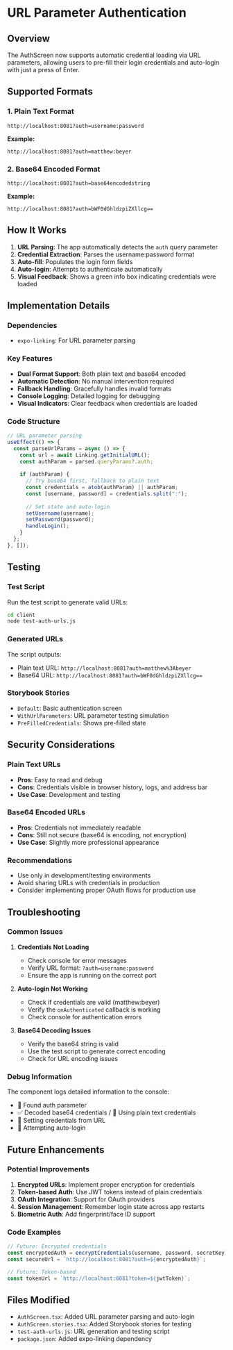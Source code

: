 # URL Parameter Authentication

## Overview
The AuthScreen now supports automatic credential loading via URL parameters, allowing users to pre-fill their login credentials and auto-login with just a press of Enter.

## Supported Formats

### 1. Plain Text Format
```
http://localhost:8081?auth=username:password
```

**Example:**
```
http://localhost:8081?auth=matthew:beyer
```

### 2. Base64 Encoded Format
```
http://localhost:8081?auth=base64encodedstring
```

**Example:**
```
http://localhost:8081?auth=bWF0dGhldzpiZXllcg==
```

## How It Works

1. **URL Parsing**: The app automatically detects the `auth` query parameter
2. **Credential Extraction**: Parses the username:password format
3. **Auto-fill**: Populates the login form fields
4. **Auto-login**: Attempts to authenticate automatically
5. **Visual Feedback**: Shows a green info box indicating credentials were loaded

## Implementation Details

### Dependencies
- `expo-linking`: For URL parameter parsing

### Key Features
- **Dual Format Support**: Both plain text and base64 encoded
- **Automatic Detection**: No manual intervention required
- **Fallback Handling**: Gracefully handles invalid formats
- **Console Logging**: Detailed logging for debugging
- **Visual Indicators**: Clear feedback when credentials are loaded

### Code Structure
```typescript
// URL parameter parsing
useEffect(() => {
  const parseUrlParams = async () => {
    const url = await Linking.getInitialURL();
    const authParam = parsed.queryParams?.auth;
    
    if (authParam) {
      // Try base64 first, fallback to plain text
      const credentials = atob(authParam) || authParam;
      const [username, password] = credentials.split(":");
      
      // Set state and auto-login
      setUsername(username);
      setPassword(password);
      handleLogin();
    }
  };
}, []);
```

## Testing

### Test Script
Run the test script to generate valid URLs:
```bash
cd client
node test-auth-urls.js
```

### Generated URLs
The script outputs:
- Plain text URL: `http://localhost:8081?auth=matthew%3Abeyer`
- Base64 URL: `http://localhost:8081?auth=bWF0dGhldzpiZXllcg==`

### Storybook Stories
- `Default`: Basic authentication screen
- `WithUrlParameters`: URL parameter testing simulation
- `PreFilledCredentials`: Shows pre-filled state

## Security Considerations

### Plain Text URLs
- **Pros**: Easy to read and debug
- **Cons**: Credentials visible in browser history, logs, and address bar
- **Use Case**: Development and testing

### Base64 Encoded URLs
- **Pros**: Credentials not immediately readable
- **Cons**: Still not secure (base64 is encoding, not encryption)
- **Use Case**: Slightly more professional appearance

### Recommendations
- Use only in development/testing environments
- Avoid sharing URLs with credentials in production
- Consider implementing proper OAuth flows for production use

## Troubleshooting

### Common Issues

1. **Credentials Not Loading**
   - Check console for error messages
   - Verify URL format: `?auth=username:password`
   - Ensure the app is running on the correct port

2. **Auto-login Not Working**
   - Check if credentials are valid (matthew:beyer)
   - Verify the `onAuthenticated` callback is working
   - Check console for authentication errors

3. **Base64 Decoding Issues**
   - Verify the base64 string is valid
   - Use the test script to generate correct encoding
   - Check for URL encoding issues

### Debug Information
The component logs detailed information to the console:
- 🔐 Found auth parameter
- ✅ Decoded base64 credentials / 📝 Using plain text credentials
- 👤 Setting credentials from URL
- 🚀 Attempting auto-login

## Future Enhancements

### Potential Improvements
1. **Encrypted URLs**: Implement proper encryption for credentials
2. **Token-based Auth**: Use JWT tokens instead of plain credentials
3. **OAuth Integration**: Support for OAuth providers
4. **Session Management**: Remember login state across app restarts
5. **Biometric Auth**: Add fingerprint/face ID support

### Code Examples
```typescript
// Future: Encrypted credentials
const encryptedAuth = encryptCredentials(username, password, secretKey);
const secureUrl = `http://localhost:8081?auth=${encryptedAuth}`;

// Future: Token-based
const tokenUrl = `http://localhost:8081?token=${jwtToken}`;
```

## Files Modified
- `AuthScreen.tsx`: Added URL parameter parsing and auto-login
- `AuthScreen.stories.tsx`: Added Storybook stories for testing
- `test-auth-urls.js`: URL generation and testing script
- `package.json`: Added expo-linking dependency
